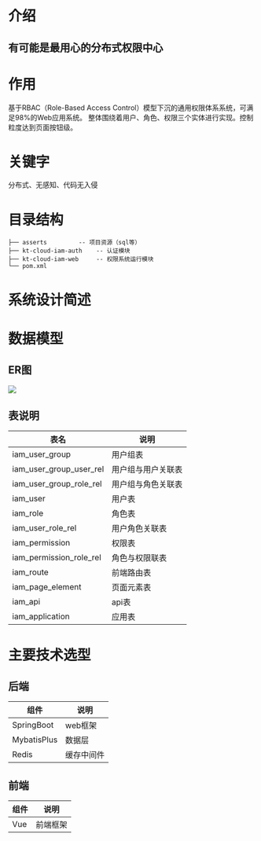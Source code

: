 # 介绍

## 有可能是最用心的分布式权限中心

# 作用

基于RBAC（Role-Based Access Control）模型下沉的通用权限体系系统，可满足98%的Web应用系统。 整体围绕着用户、角色、权限三个实体进行实现。控制粒度达到页面按钮级。

# 关键字
分布式、无感知、代码无入侵

# 目录结构

```
├── asserts         -- 项目资源（sql等）
├── kt-cloud-iam-auth    -- 认证模块
├── kt-cloud-iam-web     -- 权限系统运行模块
└── pom.xml

```

# 系统设计简述

# 数据模型

## ER图

![](asserts/kt-cloud-iam-er.png)

## 表说明

| 表名  | 说明 |
| ----- | ---- |
| iam_user_group | 用户组表 |
| iam_user_group_user_rel | 用户组与用户关联表 |
| iam_user_group_role_rel | 用户组与角色关联表 |
| iam_user | 用户表 |
| iam_role | 角色表 |
| iam_user_role_rel | 用户角色关联表 |
| iam_permission | 权限表 |
| iam_permission_role_rel | 角色与权限联表 |
| iam_route | 前端路由表 |
| iam_page_element | 页面元素表 |
| iam_api | api表 |
| iam_application | 应用表 |

# 主要技术选型

## 后端

| 组件  | 说明 |
| ----- | ---- |
| SpringBoot | web框架 |
| MybatisPlus | 数据层 |
| Redis | 缓存中间件 |

## 前端

| 组件  | 说明 |
| ----- | ---- |
| Vue | 前端框架 |